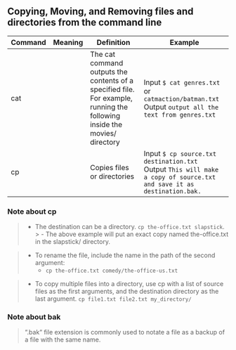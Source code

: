 ## Copying, Moving, and Removing files and directories from the command line

| Command | Meaning | Definition | Example |
|---------|---------|------------| ------------|
| cat |  | The cat command outputs the contents of a specified file. For example, running the following inside the movies/ directory | Input ``` $ cat genres.txt ``` or ``` catmaction/batman.txt ``` <br/> Output ``` output all the text from genres.txt ``` |
| cp |  | Copies files or directories | Input ``` $ cp source.txt destination.txt ``` <br/> Output ```This will make a copy of source.txt and save it as destination.bak.``` |


### Note about cp
> - The destination can be a directory. ```cp the-office.txt slapstick```. >   - The above example will put an exact copy named the-office.txt in the slapstick/ directory.

> - To rename the file, include the name in the path of the second argument:
>   - ```cp the-office.txt comedy/the-office-us.txt```

> - To copy multiple files into a directory, use cp with a list of source files as the first arguments, and the destination directory as the last argument. ```cp file1.txt file2.txt my_directory/```


### Note about bak
 > “.bak“ file extension is commonly used to notate a file as a backup of a file with the same name.


